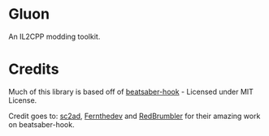 # Gluon
An IL2CPP modding toolkit.

# Credits
Much of this library is based off of [beatsaber-hook](https://github.com/QuestPackageManager/beatsaber-hook) - Licensed under MIT License.

Credit goes to: [sc2ad](https://github.com/sc2ad), [Fernthedev](https://github.com/Fernthedev) and [RedBrumbler](https://github.com/RedBrumbler) for their amazing work on beatsaber-hook.
